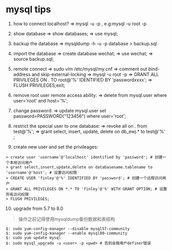 # mysql tips
1. how to connect localhost?
=> mysql -u <username> -p , e.g:mysql -u root -p

2. show database
=> show databases;
=> use mysql;

3. backup the database
=> mysqldump -h<hostname> -u<user> -p<pwd> database > backup.sql

4. import the database
=> create database wechat;
=> use wechat;
=> source backup.sql;

5. remote connect
=> sudo vim /etc/mysql/my.cnf
=> comment out bind-address and skip-external-locking
=> mysql -u root -p
=> GRANT ALL PRIVILEGES ON *.* TO root@'%' IDENTIFIED BY 'passwordxxxx';
=> FLUSH PRIVILEGES;exit;

6. remove root user remote access ability:
=> delete from mysql.user where user='root' and host='%';

7. change password:
=> update mysql.user set password=PASSWORD("123456") where user='root';

8. restrict the special user to one database:
=> revoke all on *.* from test@'%';
=> grant select, insert, update, delete on db_ewj.* to test@'%' ;

9. create new user and set the privileages:
```shell
> create user 'username'@'localhost' identified by 'password'; # 创建一个本地访问用户
> grant select,insert,update,delete on databasename.tablename to 'username'@'host'; # 设置访问权限
> CREATE USER 'finley'@'%' IDENTIFIED BY 'password'; # 创建一个远程访问用户
> GRANT ALL PRIVILEGES ON *.* TO 'finley'@'%' WITH GRANT OPTION; # 设置所有访问权限
> FLUSH PRIVILEGES;
```

10. upgrade from 5.7 to 8.0
> 操作之前记得使用mysqldump备份数据和表结构
```shell
$: sudo yum-config-manager --disable mysql57-community
$: sudo yum-config-manager --enable mysql80-community
$: sudo yum update mysql
$: sudo mysql_upgrade -u <user> -p <pwd> # 否则会报用户definer错误 
```

